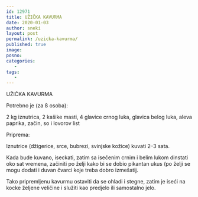 ```yaml
---
id: 12971
title: UŽIČKA KAVURMA
date: 2020-01-03
author: sneki
layout: post
permalink: /uzicka-kavurma/
published: true
image: 
posno: 
categories:
   -
tags:
   -
---
```

UŽIČKA KAVURMA

Potrebno je (za 8 osoba):

2 kg iznutrica,
2 kašike masti,
4 glavice crnog luka,
glavica belog luka,
aleva paprika,
začin, so i lovorov list


Priprema:


Iznutrice (džigerice, srce, bubrezi, svinjske
kožice) kuvati 2–3 sata. 

Kada bude kuvano, iseckati, zatim sa isečenim crnim i belim lukom dinstati oko
sat vremena, začiniti po želji kako bi se dobio pikantan ukus (po želji se mogu dodati i duvan čvarci koje treba dobro izmešatij. 

Tako pripremljenu kavurmu ostaviti da se ohladi i stegne, zatim je iseći na kocke željene veličine i služiti kao predjelo ili samostalno jelo.

  

